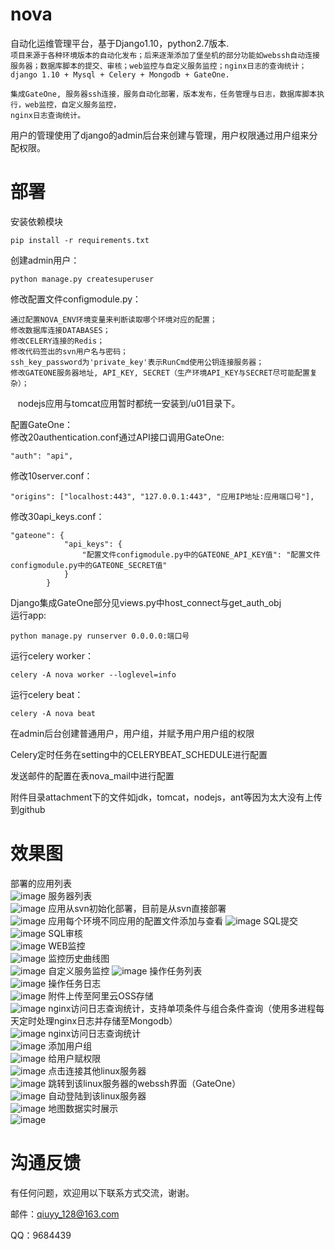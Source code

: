 # nova
自动化运维管理平台，基于Django1.10，python2.7版本.<br>
`项目来源于各种环境版本的自动化发布；后来逐渐添加了堡垒机的部分功能如webssh自动连接服务器；数据库脚本的提交、审核；web监控与自定义服务监控；nginx日志的查询统计；`<br>
 `django 1.10 + Mysql + Celery + Mongodb + GateOne.`<br>

    集成GateOne, 服务器ssh连接，服务自动化部署，版本发布，任务管理与日志，数据库脚本执行，web监控，自定义服务监控，
    nginx日志查询统计。

用户的管理使用了django的admin后台来创建与管理，用户权限通过用户组来分配权限。

# 部署
安装依赖模块<br>

    pip install -r requirements.txt

创建admin用户：<br>

    python manage.py createsuperuser

修改配置文件configmodule.py：<br>

    通过配置NOVA_ENV环境变量来判断读取哪个环境对应的配置；
    修改数据库连接DATABASES；
    修改CELERY连接的Redis；
    修改代码签出的svn用户名与密码；
    ssh_key_password为'private_key'表示RunCmd使用公钥连接服务器；
    修改GATEONE服务器地址, API_KEY, SECRET（生产环境API_KEY与SECRET尽可能配置复杂）；
    nodejs应用与tomcat应用暂时都统一安装到/u01目录下。

配置GateOne：<br>
修改20authentication.conf通过API接口调用GateOne:

    "auth": "api",

修改10server.conf：<br>

    "origins": ["localhost:443", "127.0.0.1:443", "应用IP地址:应用端口号"],

修改30api_keys.conf：<br>

    "gateone": {
                "api_keys": {
                    "配置文件configmodule.py中的GATEONE_API_KEY值": "配置文件configmodule.py中的GATEONE_SECRET值"
                }
            }

Django集成GateOne部分见views.py中host_connect与get_auth_obj<br>
运行app:<br>

    python manage.py runserver 0.0.0.0:端口号

运行celery worker：<br>

    celery -A nova worker --loglevel=info

运行celery beat：<br>

    celery -A nova beat

在admin后台创建普通用户，用户组，并赋予用户用户组的权限<br>

Celery定时任务在setting中的CELERYBEAT_SCHEDULE进行配置<br>

发送邮件的配置在表nova_mail中进行配置<br>

附件目录attachment下的文件如jdk，tomcat，nodejs，ant等因为太大没有上传到github<br>

# 效果图
部署的应用列表<br>
![image](https://raw.githubusercontent.com/qiuyy128/nova/master/screenshoot/捕获.JPG)
服务器列表<br>
![image](https://raw.githubusercontent.com/qiuyy128/nova/master/screenshoot/捕获2.JPG)
应用从svn初始化部署，目前是从svn直接部署<br>
![image](https://raw.githubusercontent.com/qiuyy128/nova/master/screenshoot/捕获3.JPG)
应用每个环境不同应用的配置文件添加与查看
![image](https://raw.githubusercontent.com/qiuyy128/nova/master/screenshoot/捕获4.JPG)
SQL提交<br>
![image](https://raw.githubusercontent.com/qiuyy128/nova/master/screenshoot/捕获5.JPG)
SQL审核<br>
![image](https://raw.githubusercontent.com/qiuyy128/nova/master/screenshoot/捕获6.JPG)
WEB监控<br>
![image](https://raw.githubusercontent.com/qiuyy128/nova/master/screenshoot/捕获7.JPG)
监控历史曲线图<br>
![image](https://raw.githubusercontent.com/qiuyy128/nova/master/screenshoot/捕获8.JPG)
自定义服务监控
![image](https://raw.githubusercontent.com/qiuyy128/nova/master/screenshoot/捕获9.JPG)
操作任务列表<br>
![image](https://raw.githubusercontent.com/qiuyy128/nova/master/screenshoot/捕获10.JPG)
操作任务日志<br>
![image](https://raw.githubusercontent.com/qiuyy128/nova/master/screenshoot/捕获11.JPG)
附件上传至阿里云OSS存储<br>
![image](https://raw.githubusercontent.com/qiuyy128/nova/master/screenshoot/捕获12.JPG)
nginx访问日志查询统计，支持单项条件与组合条件查询（使用多进程每天定时处理nginx日志并存储至Mongodb）<br>
![image](https://raw.githubusercontent.com/qiuyy128/nova/master/screenshoot/捕获13.JPG)
nginx访问日志查询统计<br>
![image](https://raw.githubusercontent.com/qiuyy128/nova/master/screenshoot/捕获14.JPG)
添加用户组<br>
![image](https://raw.githubusercontent.com/qiuyy128/nova/master/screenshoot/捕获15.JPG)
给用户赋权限<br>
![image](https://raw.githubusercontent.com/qiuyy128/nova/master/screenshoot/捕获16.JPG)
点击连接其他linux服务器<br>
![image](https://raw.githubusercontent.com/qiuyy128/nova/master/screenshoot/捕获17.JPG)
跳转到该linux服务器的webssh界面（GateOne）<br>
![image](https://raw.githubusercontent.com/qiuyy128/nova/master/screenshoot/捕获18.JPG)
自动登陆到该linux服务器<br>
![image](https://raw.githubusercontent.com/qiuyy128/nova/master/screenshoot/捕获19.JPG)
地图数据实时展示<br>
![image](https://raw.githubusercontent.com/qiuyy128/nova/master/screenshoot/捕获20.jpg)

# 沟通反馈
有任何问题，欢迎用以下联系方式交流，谢谢。

邮件：qiuyy_128@163.com

QQ：9684439
